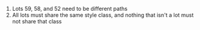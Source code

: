 1. Lots 59, 58, and 52 need to be different paths
2. All lots must share the same style class, and nothing that isn't a lot must not share that class